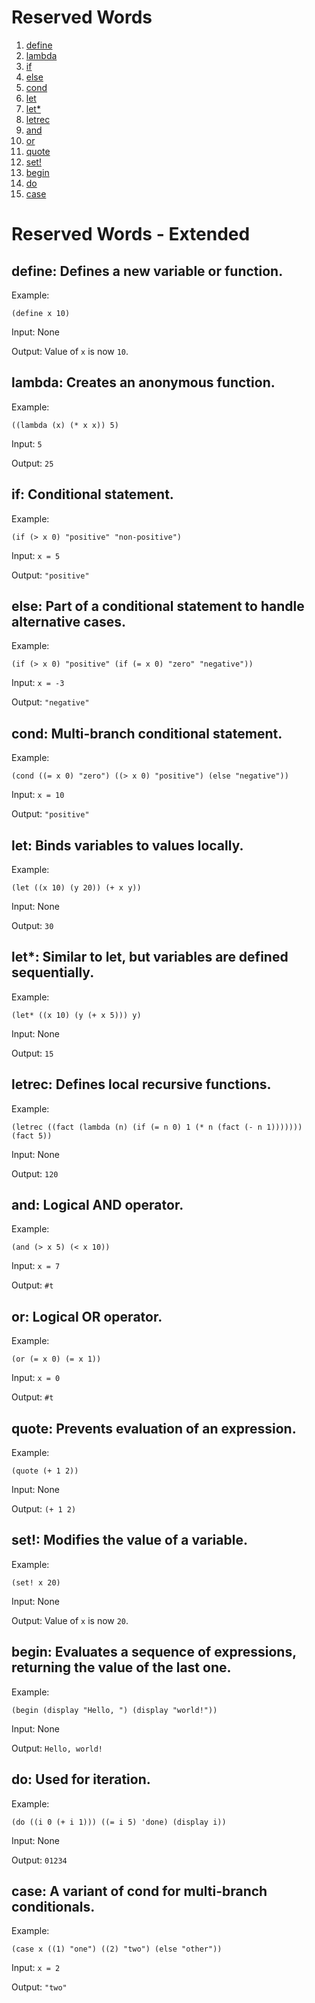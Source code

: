 # Reserved Words

1. [define](#define:)
2. [lambda](#lambda:)
3. [if](#if:)
4. [else](#else:)
5. [cond](#cond:)
6. [let](#let:)
7. [let*](#let*:)
8. [letrec](#letrec:)
9. [and](#and:)
10. [or](#or:)
11. [quote](#quote:)
12. [set!](#set!:)
13. [begin](#begin:)
14. [do](#do:)
15. [case](#case:)

# Reserved Words - Extended

## define: Defines a new variable or function.

Example:
   
`(define x 10)`
   
Input: None
   
Output: Value of `x` is now `10`.

## lambda: Creates an anonymous function.
 
Example:

`((lambda (x) (* x x)) 5)`

Input: `5`

Output: `25`

## if: Conditional statement.

Example:

   `(if (> x 0) "positive" "non-positive")`

   Input: `x = 5`

   Output: `"positive"`

## else: Part of a conditional statement to handle alternative cases.

   Example:

   `(if (> x 0) "positive" (if (= x 0) "zero" "negative"))`

   Input: `x = -3`

   Output: `"negative"`

## cond: Multi-branch conditional statement.

   Example:

   `(cond ((= x 0) "zero") ((> x 0) "positive") (else "negative"))`

   Input: `x = 10`

   Output: `"positive"`

## let: Binds variables to values locally.

   Example:

   `(let ((x 10) (y 20)) (+ x y))`
   
   Input: None
   
   Output: `30`

## let*: Similar to let, but variables are defined sequentially.

   Example:

   `(let* ((x 10) (y (+ x 5))) y)`
   
   Input: None
   
   Output: `15`

## letrec: Defines local recursive functions.

Example:
   
`(letrec ((fact (lambda (n) (if (= n 0) 1 (* n (fact (- n 1))))))) (fact 5))`
   
Input: None
   
Output: `120`

## and: Logical AND operator.

Example:
   
`(and (> x 5) (< x 10))`
   
Input: `x = 7`
   
Output: `#t`

## or: Logical OR operator.

Example:

`(or (= x 0) (= x 1))`
    
Input: `x = 0`

Output: `#t`

## quote: Prevents evaluation of an expression.

Example:

`(quote (+ 1 2))`

Input: None

Output: `(+ 1 2)`

## set!: Modifies the value of a variable.

Example:

`(set! x 20)`

Input: None

Output: Value of `x` is now `20`.

## begin: Evaluates a sequence of expressions, returning the value of the last one.

Example:

`(begin (display "Hello, ") (display "world!"))`

Input: None

Output: `Hello, world!`

## do: Used for iteration.

Example:

`(do ((i 0 (+ i 1))) ((= i 5) 'done) (display i))`

Input: None

Output: `01234`

## case: A variant of cond for multi-branch conditionals.

Example:

`(case x ((1) "one") ((2) "two") (else "other"))`

Input: `x = 2`

Output: `"two"`
